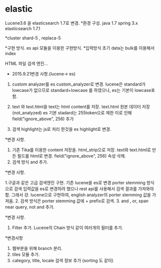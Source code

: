 # elastic
Lucene3.6 을 elasticsearch 1.7로 변경. 
*환경 구성.
java 1.7 
spring 3.x
elasticsearch 1.7.1

*cluster
shard-5 , replaca-5

*구현 방식. 
es api 모듈을 이용한 구현방식. 
*입력방식
초기 data는 bulk를 이용해서 index 

HTML 파일 검색 엔진... 
* 2015.9.21변경 사항.(lucene-> es)
1. custom analyzer를 es custom_analyzer로 변경. 
  lucene은 standard가 lowcase가 없으므로 standard+lowcase 를 하였으나, es는 기본이 lowcase포함. 
  
2. text 와 text.html을  text는 html content를 저장. text.html 원본 데이터 저장(not_analyzed)
  es 기본 stadard는 255token으로 제한 이로 인해 field("ignore_above", 256) 추가 
3. 검색 highlight는 js로 처리 한것을 es highlight로 변경. 


*변경 사항.
1. 기존 Tika를 이용한 content 저장을. html_strip으로 저장.
    text와 text.html로 만든 필드를 html로 변경. field("ignore_above", 256) 속성 삭제. 
2. 검색 방식 and 추가. 

*변경 사항.

1.구글과 같은 고급 검색엔진 구현. 기존 lucene을 es로 변경 
  porter stemming 방식으로 검색 입력값을 es로 변경하려 했으나 rest api를 사용해서 검색 결과를 가져와야함. 그래서 걍. lucene으로 
  구현하여, english analyzer의 porter stemming 값을 가져옴. 
2. 검색 방식은 porter stemming 값에 + prefix로 검색. 
3. and , or, span near query, not and 추가. 

*변경 사항. 
1. Filter 추가. Lucene의 Chain 방식 같이 여러개의 필터를 추가. 

*변경사항
1. 웹부분을 위해 branch 분리. 
2. tiles 모듈 추가. 
3. category, title, locale 검색 정보 추가 (sorting 도 같이)
